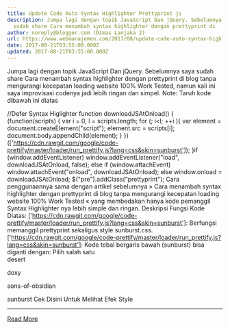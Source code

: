 ```yaml
---
title: Update Code Auto Syntax Highlighter Prettyprint js
description: Jumpa lagi dengan topik JavaScript Dan jQuery. Sebelumnya saya
  sudah share Cara menambah syntax highlighter dengan prettyprint di
author: noreply@blogger.com (Dimas Lanjaka 2)
url: https://www.webmanajemen.com/2017/08/update-code-auto-syntax-highlighter.html
date: 2017-08-21T03:55:00.000Z
updated: 2017-08-21T03:55:00.000Z
---
```


Jumpa lagi dengan topik JavaScript Dan jQuery. Sebelumnya saya sudah share Cara menambah syntax highlighter dengan prettyprint di blog tanpa mengurangi kecepatan loading website 100% Work Tested, namun kali ini saya improvisasi codenya jadi lebih ringan dan simpel. 
  Note: Taruh kode dibawah ini diatas </body></html>

//Defer Syntax Higlighter
function downloadJSAtOnload() {
 (function(scripts) {
   var i = 0,
    l = scripts.length;
  for (; i<l; ++i ){
   var element = document.createElement("script");
   element.src = scripts[i];
   document.body.appendChild(element);
  }
 })(['https://cdn.rawgit.com/google/code-prettify/master/loader/run_prettify.js?lang=css&skin=sunburst']);
}if (window.addEventListener)
        window.addEventListener("load", downloadJSAtOnload, false);
else if (window.attachEvent)
 window.attachEvent("onload", downloadJSAtOnload);
else window.onload = downloadJSAtOnload;
$("pre").addClass("prettyprint");
Cara penggunaannya sama dengan artikel sebelumnya » Cara menambah syntax highlighter dengan prettyprint di blog tanpa mengurangi kecepatan loading website 100% Work Tested « yang membedakan hanya kode pemanggil Syntax Highlighter nya lebih simple dan ringan.
Deskripsi Fungsi Kode Diatas:
['https://cdn.rawgit.com/google/code-prettify/master/loader/run_prettify.js?lang=css&skin=sunburst']: Berfungsi memanggil prettyprint sekaligus style sunburst.css.
['https://cdn.rawgit.com/google/code-prettify/master/loader/run_prettify.js?lang=css&skin=sunburst']: Kode tebal bergaris bawah (sunburst) bisa diganti dengan: 
   Pilih salah satu  
desert
  
doxy
  
sons-of-obsidian
  
sunburst
      Cek Disini Untuk Melihat Efek Style<hr/> <a href="https://www.webmanajemen.com/2017/08/update-code-auto-syntax-highlighter.html" rel="follow" class="button" id="read-more">Read More</a>
